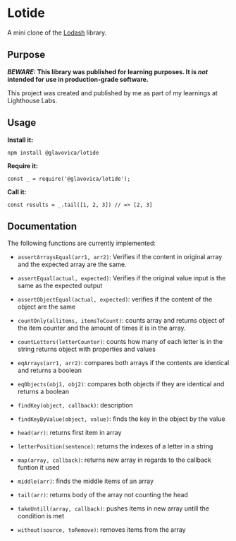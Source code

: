 # Lotide

A mini clone of the [Lodash](https://lodash.com) library.

## Purpose

**_BEWARE:_ This library was published for learning purposes. It is _not_ intended for use in production-grade software.**

This project was created and published by me as part of my learnings at Lighthouse Labs. 

## Usage

**Install it:**

`npm install @glavovica/lotide`

**Require it:**

`const _ = require('@glavovica/lotide');`

**Call it:**

`const results = _.tail([1, 2, 3]) // => [2, 3]`

## Documentation

The following functions are currently implemented:

* `assertArraysEqual(arr1, arr2)`: Verifies if the content in original array and the expected array are the same.

* `assertEqual(actual, expected)`: Verifies if the original value input is the same as the expected output

* `assertObjectEqual(actual, expected)`: verifies if the content of the object are the same 
* `countOnly(allitems, itemsToCount)`: counts array and returns object of the item counter and the amount of times it is in the array.
* `countLetters(letterCounter)`: counts how many of each letter is in the string returns object with properties and values
* `eqArrays(arr1, arr2)`: compares both arrays if the contents are identical and returns a boolean
* `eqObjects(obj1, obj2)`: compares both objects if they are identical and returns a boolean 
* `findKey(object, callback)`: description
* `findKeyByValue(object, value)`: finds the key in the object by the value 
* `head(arr)`: returns first item in array
* `letterPosition(sentence)`: returns the indexes of a letter in a string
* `map(array, callback)`: returns new array in regards to the callback funtion it used
* `middle(arr)`: finds the middle items of an array
* `tail(arr)`: returns body of the array not counting the head
* `takeUntill(array, callback)`: pushes items in new array untill the condition is met
* `without(source, toRemove)`: removes items from the array